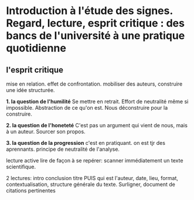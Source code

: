 # Introduction à l'étude des signes. Regard, lecture, esprit critique : des bancs de l'université à une pratique quotidienne


## l'esprit critique

mise en relation. effet de confrontation.
mobiliser des auteurs, construire une idée structurée.

**1. la question de l'humilité**
Se mettre en retrait.
Effort de neutralité même si impossible.
Abstraction de ce qu'on est.
Nous déconstruire pour la construire.

**2. la question de l'honeteté**
C'est pas un argument qui vient de nous, mais à un auteur. Sourcer son propos.

**3. la question de la progression**
c'est en pratiquant.
on est tjr des aprennants.
principe de neutralité de l'analyse.

lecture active
lire de façon à se repérer: scanner immédiatement un texte scientifique.

2 lectures: intro conclusion titre PUIS qui est l'auteur, date, lieu, format, contextualisation, structure générale du texte.
Surligner, document de citations pertinentes


